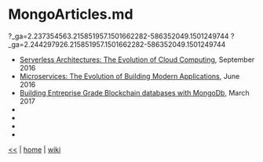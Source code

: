 # MongoArticles.md

?_ga=2.237354563.215851957.1501662282-586352049.1501249744
?_ga=2.244297926.215851957.1501662282-586352049.1501249744

+ [Serverless Architectures: The Evolution of Cloud Computing](https://webassets.mongodb.com/serverless_architectures_the_evolution_of_cloud_computing.pdf), September 2016
+ [Microservices: The Evolution of Building Modern Applications](https://webassets.mongodb.com/microservices_white_paper.pdf), June 2016
+ [Building Entreprise Grade Blockchain databases with MongoDb](https://webassets.mongodb.com/_com_assets/collateral/mongodb_blockchain.pdf), March 2017 
+ []() 
+ []() 
+ []() 
+ []() 

 


[<<](../nosql.md) 
|
[home](../README.md) 
| 
[wiki](https://github.com/illegitimis/Tutorial/wiki)
